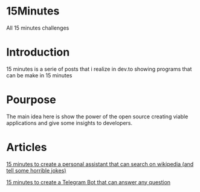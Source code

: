 # 15Minutes
All 15 minutes challenges

# Introduction
15 minutes is a serie of posts that i realize in dev.to showing programs that can be make in 15 minutes

# Pourpose

The main idea here is show the power of the open source creating viable applications and give some insights to developers.

# Articles
[15 minutes to create a personal assistant that can search on wikipedia (and tell some horrible jokes)](https://dev.to/leonardbonetti/15-minutes-to-create-a-personal-assistant-that-can-search-on-wikipedia-and-tell-some-horrible-jokes-1bc7)

[15 minutes to create a Telegram Bot that can answer any question](https://dev.to/leonardbonetti/15-minutes-to-create-a-telegram-bot-that-can-answer-any-question-2p26)